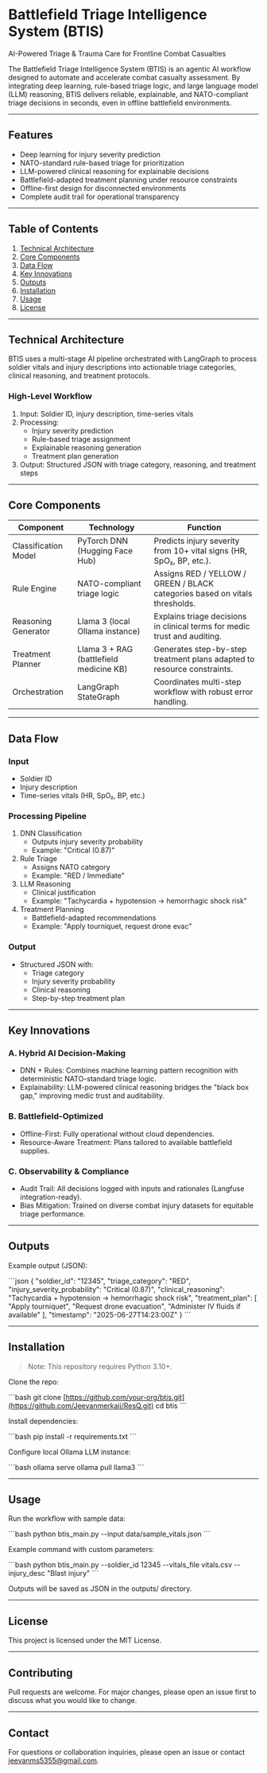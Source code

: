 # Battlefield Triage Intelligence System (BTIS)

AI-Powered Triage & Trauma Care for Frontline Combat Casualties

The Battlefield Triage Intelligence System (BTIS) is an agentic AI workflow designed to automate and accelerate combat casualty assessment. By integrating deep learning, rule-based triage logic, and large language model (LLM) reasoning, BTIS delivers reliable, explainable, and NATO-compliant triage decisions in seconds, even in offline battlefield environments.

---

## Features

- Deep learning for injury severity prediction
- NATO-standard rule-based triage for prioritization
- LLM-powered clinical reasoning for explainable decisions
- Battlefield-adapted treatment planning under resource constraints
- Offline-first design for disconnected environments
- Complete audit trail for operational transparency

---

## Table of Contents

1. [Technical Architecture](#technical-architecture)
2. [Core Components](#core-components)
3. [Data Flow](#data-flow)
4. [Key Innovations](#key-innovations)
5. [Outputs](#outputs)
6. [Installation](#installation)
7. [Usage](#usage)
8. [License](#license)

---

## Technical Architecture

BTIS uses a multi-stage AI pipeline orchestrated with LangGraph to process soldier vitals and injury descriptions into actionable triage categories, clinical reasoning, and treatment protocols.

### High-Level Workflow

1. Input: Soldier ID, injury description, time-series vitals
2. Processing:
   - Injury severity prediction
   - Rule-based triage assignment
   - Explainable reasoning generation
   - Treatment plan generation
3. Output: Structured JSON with triage category, reasoning, and treatment steps

---

## Core Components

| Component            | Technology                               | Function                                                                                     |
|-----------------------|-----------------------------------------|----------------------------------------------------------------------------------------------|
| Classification Model  | PyTorch DNN (Hugging Face Hub)         | Predicts injury severity from 10+ vital signs (HR, SpO₂, BP, etc.).                         |
| Rule Engine           | NATO-compliant triage logic             | Assigns RED / YELLOW / GREEN / BLACK categories based on vitals thresholds.                 |
| Reasoning Generator   | Llama 3 (local Ollama instance)         | Explains triage decisions in clinical terms for medic trust and auditing.                   |
| Treatment Planner     | Llama 3 + RAG (battlefield medicine KB) | Generates step-by-step treatment plans adapted to resource constraints.                     |
| Orchestration         | LangGraph StateGraph                    | Coordinates multi-step workflow with robust error handling.                                 |

---

## Data Flow

### Input

- Soldier ID
- Injury description
- Time-series vitals (HR, SpO₂, BP, etc.)

### Processing Pipeline

1. DNN Classification
   - Outputs injury severity probability
   - Example: "Critical (0.87)"
2. Rule Triage
   - Assigns NATO category
   - Example: "RED / Immediate"
3. LLM Reasoning
   - Clinical justification
   - Example: "Tachycardia + hypotension → hemorrhagic shock risk"
4. Treatment Planning
   - Battlefield-adapted recommendations
   - Example: "Apply tourniquet, request drone evac"

### Output

- Structured JSON with:
  - Triage category
  - Injury severity probability
  - Clinical reasoning
  - Step-by-step treatment plan

---

## Key Innovations

### A. Hybrid AI Decision-Making

- DNN + Rules: Combines machine learning pattern recognition with deterministic NATO-standard triage logic.
- Explainability: LLM-powered clinical reasoning bridges the "black box gap," improving medic trust and auditability.

### B. Battlefield-Optimized

- Offline-First: Fully operational without cloud dependencies.
- Resource-Aware Treatment: Plans tailored to available battlefield supplies.

### C. Observability & Compliance

- Audit Trail: All decisions logged with inputs and rationales (Langfuse integration-ready).
- Bias Mitigation: Trained on diverse combat injury datasets for equitable triage performance.

---

## Outputs

Example output (JSON):

\`\`\`json
{
  "soldier_id": "12345",
  "triage_category": "RED",
  "injury_severity_probability": "Critical (0.87)",
  "clinical_reasoning": "Tachycardia + hypotension → hemorrhagic shock risk",
  "treatment_plan": [
    "Apply tourniquet",
    "Request drone evacuation",
    "Administer IV fluids if available"
  ],
  "timestamp": "2025-06-27T14:23:00Z"
}
\`\`\`

---

## Installation

> Note: This repository requires Python 3.10+.

Clone the repo:

\`\`\`bash
git clone [https://github.com/your-org/btis.git](https://github.com/Jeevanmerkaji/ResQ.git)
cd btis
\`\`\`

Install dependencies:

\`\`\`bash
pip install -r requirements.txt
\`\`\`

Configure local Ollama LLM instance:

\`\`\`bash
ollama serve
ollama pull llama3
\`\`\`

---

## Usage

Run the workflow with sample data:

\`\`\`bash
python btis_main.py --input data/sample_vitals.json
\`\`\`

Example command with custom parameters:

\`\`\`bash
python btis_main.py --soldier_id 12345 --vitals_file vitals.csv --injury_desc "Blast injury"
\`\`\`

Outputs will be saved as JSON in the outputs/ directory.

---

## License

This project is licensed under the MIT License.

---

## Contributing

Pull requests are welcome. For major changes, please open an issue first to discuss what you would like to change.

---

## Contact

For questions or collaboration inquiries, please open an issue or contact jeevanms5355@gmail.com.

